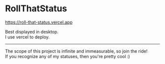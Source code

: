 # RollThatStatus

https://roll-that-status.vercel.app  

Best displayed in desktop.  
I use vercel to deploy.  

---  

The scope of this project is infinite and immeasurable, so join the ride!  
If you recognize any of my statuses, then you're pretty cool :)
